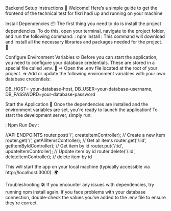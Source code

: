 Backend Setup Instructions 🚀 Welcome! Here’s a simple guide to get the frontend of the technical test for fikri hadi up and running on your machine

Install Dependencies 📦 The first thing you need to do is install the project dependencies. To do this, open your terminal, navigate to the project folder, and run the following command: : npm install : This command will download and install all the necessary libraries and packages needed for the project. 🔽

Configure Environment Variables ⚙️ Before you can start the application, you need to configure your database credentials. These are stored in a special file called .env. 🔑 => Open the .env file located at the root of your project. => Add or update the following environment variables with your own database credentials:

DB_HOST= your-database-host, DB_USER=your-database-username,  DB_PASSWORD=your-database-password

Start the Application 🚀 Once the dependencies are installed and the environment variables are set, you're ready to launch the application! To start the development server, simply run:

: Npm Run Dev :

//API ENDPOINTS
router.post('/', createItemController);          // Create a new item
router.get('/', getAllItemsController);         // Get all items
router.get('/:id', getItemByIdController);     // Get item by id
router.put('/:id', updateItemController);     // Update item by id
router.delete('/:id', deleteItemController);     // delete item by id

This will start the app on your local machine (typically accessible via http://localhost:3000). 🌍

Troubleshooting 🛠️ If you encounter any issues with dependencies, try running npm install again. If you face problems with your database connection, double-check the values you’ve added to the .env file to ensure they're correct.
